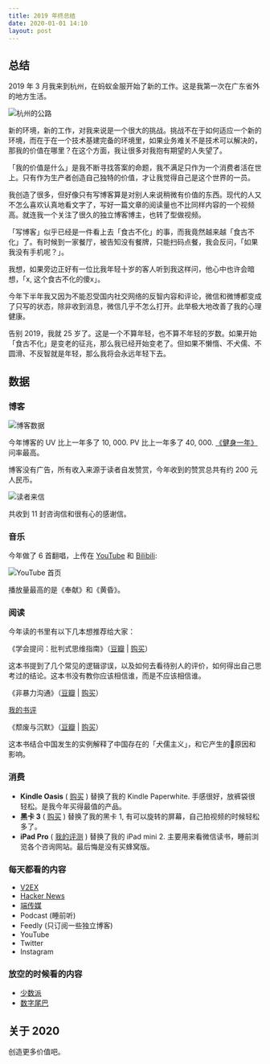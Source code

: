 ```yaml
---
title: 2019 年终总结
date: 2020-01-01 14:10
layout: post
---
```


## 总结

2019 年 3 月我来到杭州，在蚂蚁金服开始了新的工作。这是我第一次在广东省外的地方生活。

![杭州的公路](https://gbstatic.djyde.com/blog/hang.jpg?x-oss-process=style/80)

新的环境，新的工作，对我来说是一个很大的挑战。挑战不在于如何适应一个新的环境，而在于在一个技术基建完备的环境里，如果业务难关不是技术可以解决的，那我的价值在哪里？在这个方面，我让很多对我抱有期望的人失望了。

「我的价值是什么」是我不断寻找答案的命题，我不满足只作为一个消费者活在世上。只有作为生产者创造自己独特的价值，才让我觉得自己是这个世界的一员。

我创造了很多，但好像只有写博客算是对别人来说稍微有价值的东西。现代的人又不怎么喜欢认真地看文字了，写好一篇文章的阅读量也不比同样内容的一个视频高。就连我一个关注了很久的独立博客博主，也转了型做视频。

「写博客」似乎已经是一件看上去「食古不化」的事，而我竟然越来越「食古不化」了。有时候到一家餐厅，被告知没有餐牌，只能扫码点餐，我会反问，「如果我没有手机呢？」。

我想，如果旁边正好有一位比我年轻十岁的客人听到我这样问，他心中也许会暗想，「x, 这个食古不化的傻x」。

今年下半年我又因为不能忍受国内社交网络的反智内容和评论，微信和微博都变成了只写的状态，除非收到消息，微信几乎不怎么打开。此举极大地改善了我的心理健康。

告别 2019，我就 25 岁了。这是一个不算年轻，也不算不年轻的岁数。如果开始「食古不化」是变老的征兆，那么我已经开始变老了。但如果不懒惰、不犬儒、不圆滑、不反智就是年轻，那么我将会永远年轻下去。

## 数据

### 博客

![博客数据](https://gbstatic.djyde.com/tg_image_2920303564.jpeg?x-oss-process=style/80)

今年博客的 UV 比上一年多了 10, 000. PV 比上一年多了 40, 000. [《健身一年》](http://localhost:3000/blog/one-year-of-bulking) 问率最高。

博客没有广告，所有收入来源于读者自发赞赏，今年收到的赞赏总共有约 200 元人民币。

![读者来信](https://gbstatic.djyde.com/tg_image_1589983487.jpeg?x-oss-process=style/80)

共收到 11 封咨询信和很有心的感谢信。

### 音乐

今年做了 6 首翻唱，上传在 [YouTube](https://www.youtube.com/channel/UCFQUVJ0_ZGzvuX6GHl_cqsQ) 和 [Bilibili](https://space.bilibili.com/20931693):

![YouTube 首页](https://gbstatic.djyde.com/tg_image_79326384.jpeg?x-oss-process=style/80)

播放量最高的是《奉献》和《黄昏》。

### 阅读

今年读的书里有以下几本想推荐给大家：

《学会提问：批判式思维指南》（[豆瓣](https://book.douban.com/subject/20428922/) | [购买](https://lutaonan.com/go/shop/critical-thinking)）

<p class="text-sm">这本书提到了几个常见的逻辑谬误，以及如何去看待别人的评价，如何得出自己思考过的结论。这本书没有教你应该相信谁，而是不应该相信谁。</p>

《非暴力沟通》（[豆瓣](https://book.douban.com/subject/3533221/) | [购买](https://lutaonan.com/go/shop/nonviolent-communication)）

<p class="text-sm">
<a href="https://lutaonan.com/blog/nonviolent-communication">我的书评</a>
</p>

《颓废与沉默》（[豆瓣](https://book.douban.com/subject/26575643/) | [购买](https://lutaonan.com/go/shop/tui-fei-yu-chen-mo)）

<p class="text-sm">这本书结合中国发生的实例解释了中国存在的「犬儒主义」，和它产生的原因和影响。</p>


### 消费

- **Kindle Oasis** ( [购买](https://lutaonan.com/go/shop/kidle-oasis) ) 替换了我的 Kindle Paperwhite. 手感很好，放裤袋很轻松。是我今年买得最值的产品。
- **黑卡 3** ( [购买](https://lutaonan.com/go/shop/rx100m3) ) 替换了我的黑卡 1, 有可以旋转的屏幕，自己拍视频的时候轻松多了。
- **iPad Pro** ( [我的评测](https://lutaonan.com/blog/ipad-pro-11-review) ) 替换了我的 iPad mini 2. 主要用来看微信读书，睡前浏览各个咨询网站。最后悔是没有买蜂窝版。

### 每天都看的内容

- [V2EX](https://www.v2ex.com)
- [Hacker News](https://news.ycombinator.com/)
- [端传媒](https://theinitium.com/)
- Podcast (睡前听)
- Feedly (只订阅一些独立博客)
- YouTube
- Twitter
- Instagram

### 放空的时候看的内容

- [少数派](https://sspai.com/)
- [数字尾巴](http://dgtle.com/)

## 关于 2020

创造更多价值吧。